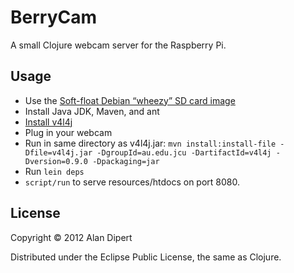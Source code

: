 # BerryCam

A small Clojure webcam server for the Raspberry Pi.

## Usage

* Use the [Soft-float Debian “wheezy” SD card image](http://www.raspberrypi.org/downloads)
* Install Java JDK, Maven, and ant
* [Install v4l4j](http://code.google.com/p/v4l4j/wiki/GettingStartedOnRPi)
* Plug in your webcam
* Run in same directory as v4l4j.jar: `mvn install:install-file -Dfile=v4l4j.jar -DgroupId=au.edu.jcu -DartifactId=v4l4j -Dversion=0.9.0 -Dpackaging=jar`
* Run `lein deps`
* `script/run` to serve resources/htdocs on port 8080.

## License

Copyright © 2012 Alan Dipert

Distributed under the Eclipse Public License, the same as Clojure.
